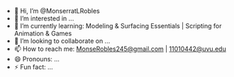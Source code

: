 - 👋 Hi, I’m @MonserratLRobles
- 👀 I’m interested in ...
- 🌱 I’m currently learning: Modeling & Surfacing Essentials | Scripting for Animation & Games 
- 💞️ I’m looking to collaborate on ...
- 📫 How to reach me: MonseRobles245@gmail.com | 11010442@uvu.edu
- 😄 Pronouns: ...
- ⚡ Fun fact: ...

<!---
MonserratLRobles/MonserratLRobles is a ✨ special ✨ repository because its `README.md` (this file) appears on your GitHub profile.
You can click the Preview link to take a look at your changes.
--->
